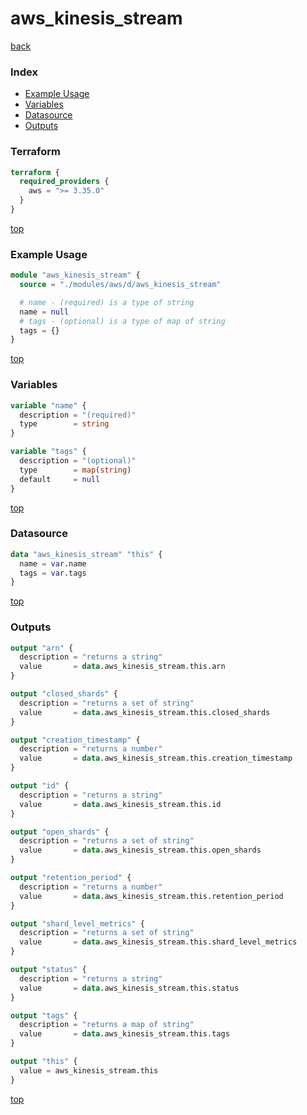 # aws_kinesis_stream

[back](../aws.md)

### Index

- [Example Usage](#example-usage)
- [Variables](#variables)
- [Datasource](#datasource)
- [Outputs](#outputs)

### Terraform

```terraform
terraform {
  required_providers {
    aws = ">= 3.35.0"
  }
}
```

[top](#index)

### Example Usage

```terraform
module "aws_kinesis_stream" {
  source = "./modules/aws/d/aws_kinesis_stream"

  # name - (required) is a type of string
  name = null
  # tags - (optional) is a type of map of string
  tags = {}
}
```

[top](#index)

### Variables

```terraform
variable "name" {
  description = "(required)"
  type        = string
}

variable "tags" {
  description = "(optional)"
  type        = map(string)
  default     = null
}
```

[top](#index)

### Datasource

```terraform
data "aws_kinesis_stream" "this" {
  name = var.name
  tags = var.tags
}
```

[top](#index)

### Outputs

```terraform
output "arn" {
  description = "returns a string"
  value       = data.aws_kinesis_stream.this.arn
}

output "closed_shards" {
  description = "returns a set of string"
  value       = data.aws_kinesis_stream.this.closed_shards
}

output "creation_timestamp" {
  description = "returns a number"
  value       = data.aws_kinesis_stream.this.creation_timestamp
}

output "id" {
  description = "returns a string"
  value       = data.aws_kinesis_stream.this.id
}

output "open_shards" {
  description = "returns a set of string"
  value       = data.aws_kinesis_stream.this.open_shards
}

output "retention_period" {
  description = "returns a number"
  value       = data.aws_kinesis_stream.this.retention_period
}

output "shard_level_metrics" {
  description = "returns a set of string"
  value       = data.aws_kinesis_stream.this.shard_level_metrics
}

output "status" {
  description = "returns a string"
  value       = data.aws_kinesis_stream.this.status
}

output "tags" {
  description = "returns a map of string"
  value       = data.aws_kinesis_stream.this.tags
}

output "this" {
  value = aws_kinesis_stream.this
}
```

[top](#index)